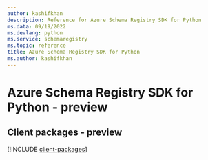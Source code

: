 ```yaml
---
author: kashifkhan
description: Reference for Azure Schema Registry SDK for Python
ms.data: 09/19/2022
ms.devlang: python
ms.service: schemaregistry
ms.topic: reference
title: Azure Schema Registry SDK for Python
ms.author: kashifkhan
---
```

# Azure Schema Registry SDK for Python - preview

## Client packages - preview
[!INCLUDE [client-packages](schema-registry-client-index.md)]